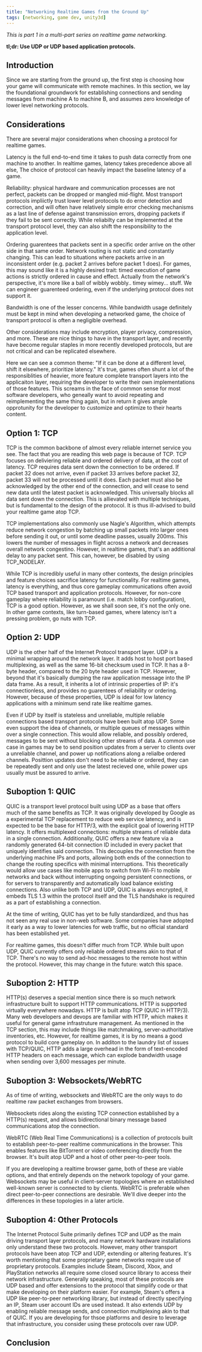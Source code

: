 ```yaml
---
title: "Networking Realtime Games from the Ground Up"
tags: [networking, game dev, unity3d]
---
```


*This is part 1 in a multi-part series on realtime game networking.*

**tl;dr: Use UDP or UDP based application protocols.**

## Introduction
Since we are starting from the ground up, the first step is choosing how your
game will communicate with remote machines. In this section, we lay the
foundational groundwork for establishing connections and sending messages from
machine A to machine B, and assumes zero knowledge of lower level networking
protocols.

## Considerations
There are several major considerations when choosing a protocol for realtime
games.

Latency is the full end-to-end time it takes to push data correctly from one
machine to another. In realtime games, latency takes precedence above all else,
The choice of protocol can heavily impact the baseline latency of a game.

Reliability: physical hardware and communication processes are not perfect,
packets can be dropped or mangled mid-flight. Most transport protocols
impliictly trust lower level protocols to do error detection and correction, and
will often have relatively simple error checking mechanisms as a last line of
defense against transmission errors, dropping packets if they fail to be sent
correctly. While reliabilty can be implemented at the transport protocol level,
they can also shift the responsibility to the application level.

Ordering guarentees that packets sent in a specific order arrive on the other
side in that same order. Network routing is not static and constantly changing.
This can lead to situations where packets arrive in an inconsistent order (e.g.
packet 2 arrives before packet 1 does). For games, this may sound like it is a
highly desired trait: timed execution of game actions is strictly ordered in
cause and effect. Actually from the network's perspective, it's more like a ball
of wibbly wobbly.. timey wimey... stuff. We can engineer guarenteed ordering,
even if the underlying protocol does not support it.

Bandwidth is one of the lesser concerns. While bandwidth usage definitely must
be kept in mind when developing a networked game, the choice of transport
protocol is often a negligible overhead.

Other considerations may include encryption, player privacy, compression, and
more. These are nice things to have in the transport layer, and recently have
become regular staples in more recently developed protocols, but are not
critical and can be replicated elsewhere.

Here we can see a common theme: "If it can be done at a different level, shift
it elsewhere, prioritize latency." It's true, games often shunt a lot of the
responsiblities of heavier, more feature complete transport layers into the
applicaiton layer, requiring the developer to write their own implementations of
those features. This screams in the face of common sense for most software
developers, who geneally want to avoid repeating and reimplementing the same
thing again, but in return it gives ample opprotunity for the developer to
customize and optimize to their hearts content.

## Option 1: TCP
TCP is the common backbone of almost every reliable internet service you see.
The fact that you are reading this web page is because of TCP. TCP focuses on
deliviering reliable and ordered delivery of data, at the cost of latency.
TCP requires data sent down the connection to be ordered. If packet 32 does not
arrive, even if packet 33 arrives before packet 32, packet 33 will not be
processed until it does. Each packet must also be acknowledged by the other
end of the connection, and will cease to send new data until the latest packet
is acknowledged. This universally blocks all data sent down the connection.
This is allievated with multiple techniques, but is fundamental to the design of
the protocol. It is thus ill-advised to build your realtime game atop TCP.

TCP implementations also commonly use Nagle's Algorithm, which attempts reduce
network congestion by batching up small packets into larger ones before sending
it out, or until some deadline passes, usually 200ms. This lowers the number of
messages in flight across a network and decreases overall network congestino.
However, in realtime games, that's an additional delay to any packet sent. This
can, however, be disabled by using TCP\_NODELAY.

While TCP is incredibly useful in many other contexts, the design principles and
feature choices sacrifice latency for functionality. For realtime games, latency
is everything, and thus core gameplay communications often avoid TCP based
transport and application protocols. However, for non-core gameplay where
reliability is paramount (i.e. match lobby configuration), TCP is a good option.
However, as we shall soon see, it's not the only one. In other game contexts,
like turn-based games, where latency isn't a pressing problem, go nuts with TCP.

## Option 2: UDP
UDP is the other half of the Internet Protocol transport layer.  UDP is a
minimal wrapping around the network layer. It adds host to host port based
multiplexing, as well as the same 16-bit checksum used in TCP. It has a 8-byte
header, compared to the 20 byte header used in TCP. However, beyond that it's
basically dumping the raw application message into the IP data frame. As a
result, it inherits a lot of intrinsic properties of IP: it's connectionless,
and provides no guarentees of reliability or ordering.  However, because of
these properties, UDP is ideal for low latency applications with a minimum send
rate like realtime games.

Even if UDP by itself is stateless and unreliable, multiple reliable connections
based transport protocols have been built atop UDP. Some even support the idea
of channels, or multiple queues of messages within over a single connection.
This would allow reliable, and possibly ordered, messages to be sent without
blocking other streams of data. A common use case in games may be to send
position updates from a server to clients over a unreliable channel, and power
up notifications along a relialbe ordered channels. Posittion updates don't need
to be reliable or ordered, they can be repeatedly sent and only use the latest
recieved one, while power ups usually must be assured to arrive.

## Suboption 1: QUIC
QUIC is a transport level protocol built using UDP as a base that offers much of
the same benefits as TCP. It was originally developed by Google as a
experimental TCP replacement to reduce web service latency, and is expected to
be the base for HTTP/3, with the explicit goal of lowering HTTP latency.
It offers multiplexed connections: multiple streams of reliable data in a single
connection.  Additionally, QUIC offers a new feature via a randomly generated
64-bit connection ID included in every packet that uniquely identifies said
connection. This decouples the connection from the underlying machine IPs and
ports, allowing both ends of the connection to change the routing specifics with
minimal interruptions. This theoretically would allow use cases like mobile apps
to switch from Wi-Fi to mobile networks and back without interrupting ongoing
persistent connections, or for servers to transparently and automatically load
balance existing connections. Also unlike both TCP and UDP, QUIC is always
encrypted, it embeds TLS 1.3 within the protocol itself and the TLS handshake is
required as a part of establishing a connection.

At the time of writing, QUIC has yet to be fully standardized, and thus has not
seen any real use in non-web software. Some companies have adopted it early as a
way to lower latencies for web traffic, but no official standard has been
established yet.

For realtime games, this doesn't differ much from TCP. While built upon UDP,
QUIC currently offers only reliable ordered streams akin to that of TCP. There's
no way to send ad-hoc messages to the remote host within the protocol. However,
this may change in the future: watch this space.

## Suboption 2: HTTP
HTTP(s) deserves a special mention since there is so much network infrastructure
built to support HTTP communications. HTTP is supported virtually everywhere
nowadays. HTTP is built atop TCP (QUIC in HTTP/3). Many web developers and
devops are familiar with HTTP, which makes it useful for general game
infrastruture management. As mentioned in the TCP section, this may include
things like matchmaking, server-authoritative inventories, etc. However, for
realtime games, it is by no means a good protocol to build core gameplay on. In
additon to the laundry list of issues with TCP/QUIC, HTTP adds a large overhead
in the form of text-encoded HTTP headers on each message, which can explode
bandwidth usage when sending over 3,600 messages per minute.

## Suboption 3: Websockets/WebRTC
As of time of writing, websockets and WebRTC are the only ways to do realtime
raw packet exchanges from browsers.

Websockets rides along the existing TCP connection established by a HTTP(s)
request, and allows bidirectional binary message based communications atop the
connection.

WebRTC (Web Real Time Communications) is a collection of protocols built to
establish peer-to-peer realtime communications in the browser. This enables
features like BitTorrent or video conferencing directly from the browser. It's
built atop UDP and a host of other peer-to-peer tools.

If you are developing a realtime browser game, both of these are viable options,
and that entirely depends on the network topology of your game. Websockets may
be useful in client-server topologies where an established well-known server is
connected to by clients. WebRTC is preferable when direct peer-to-peer
connections are desirable. We'll dive deeper into the differences in these
topologies in a later article.

## Suboption 4: Other Protocols
The Internet Protocol Suite primarily defines TCP and UDP as the main driving
transport layer protocols, and many network hardware installations only
understand these two protocols. However, many other transport protocols have
been atop TCP and UDP, extending or altering features. It's worth mentioning
that some proprietary game networks require use of proprietary protocols.
Examples include Steam, Discord, Xbox, and PlayStation networks all require some
closed source library to access their network infrastructure.  Generally
speaking, most of these protocols are UDP based and offer extensions to the
protocol that simplify code or that make developing on their platform easier.
For example, Steam's offers a UDP like peer-to-peer networking library, but
instead of directly specifying an IP, Steam user account IDs are used instead.
It also extends UDP by enabling reliable message sends, and connection
multiplexing akin to that of QUIC.  If you are developing for thsoe platforms
and desire to leverage that infrastructure, you consider using these protocols
over raw UDP.

## Conclusion

